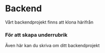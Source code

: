 # Backend
Vårt backendprojekt finns att klona härifrån

### För att skapa underrubrik
Även här kan du skriva om ditt backendprojekt
